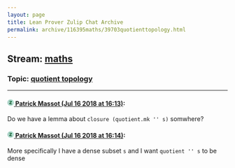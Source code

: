 ```yaml
---
layout: page
title: Lean Prover Zulip Chat Archive 
permalink: archive/116395maths/39703quotienttopology.html
---
```


## Stream: [maths](index.html)
### Topic: [quotient topology](39703quotienttopology.html)

---

#### [![Click to go to Zulip](../../assets/img/zulip2.png) Patrick Massot (Jul 16 2018 at 16:13)](https://leanprover.zulipchat.com/#narrow/stream/116395-maths/topic/quotient%20topology/near/129751965):
Do we have a lemma about `closure (quotient.mk '' s)` somwhere?

#### [![Click to go to Zulip](../../assets/img/zulip2.png) Patrick Massot (Jul 16 2018 at 16:14)](https://leanprover.zulipchat.com/#narrow/stream/116395-maths/topic/quotient%20topology/near/129752031):
More specifically I have a dense subset `s` and I want `quotient '' s` to be dense

